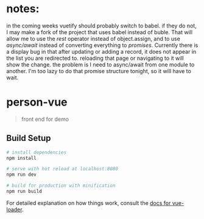 # notes:
in the coming weeks vuetify should probably switch to babel. if they do not, I may make a fork of the project that uses babel instead of buble. That will allow me to use the _rest_ operator instead of object.assign, and to use _async/await_ instead of converting everything to _promises_. Currently there is a display bug in that after updating or adding a record, it does not appear in the list you are redirected to. reloading that page or navigating to it will show the change. the problem is I need to async/await from one module to another. I'm too lazy to do that promise structure tonight, so it will have to wait.

# person-vue

> front end for demo

## Build Setup

``` bash
# install dependencies
npm install

# serve with hot reload at localhost:8080
npm run dev

# build for production with minification
npm run build
```

For detailed explanation on how things work, consult the [docs for vue-loader](http://vuejs.github.io/vue-loader).
